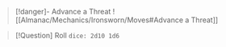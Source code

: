 > [!danger]- Advance a Threat
> ![[Almanac/Mechanics/Ironsworn/Moves#Advance a Threat]]

> [!Question] Roll
> `dice: 2d10 1d6`